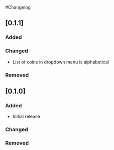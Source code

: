 #Changelog

## [0.1.1] 
### Added 
### Changed
- List of coins in dropdown menu is alphabetical 
### Removed

## [0.1.0] 
### Added
- Initial release 
### Changed
### Removed